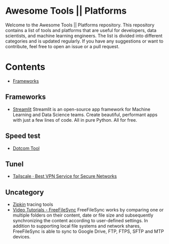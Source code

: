 # Awesome Tools || Platforms
Welcome to the Awesome Tools || Platforms repository. This repository contains a list of tools and platforms that are useful for developers, data scientists, and machine learning engineers. The list is divided into different categories and is updated regularly. If you have any suggestions or want to contribute, feel free to open an issue or a pull request.

# Contents
- [Frameworks](#Frameworks)

## Frameworks

- [Streamlit](https://streamlit.io/generative-ai?ref=blog.streamlit.io) Streamlit is an open-source app framework for Machine Learning and Data Science teams. Create beautiful, performant apps with just a few lines of code. All in pure Python. All for free.

## Speed test

- [Dotcom Tool](https://www.dotcom-tools.com/)

## Tunel

- [Tailscale · Best VPN Service for Secure Networks](https://tailscale.com/)

## Uncategory

- [Zipkin](https://zipkin.io/) tracing tools
- [Video Tutorials - FreeFileSync](https://freefilesync.org/tutorials.php) FreeFileSync works by comparing one or multiple folders on their content, date or file size and subsequently synchronizing the content according to user-defined settings. In addition to supporting local file systems and network shares, FreeFileSync is able to sync to Google Drive, FTP, FTPS, SFTP and MTP devices.
